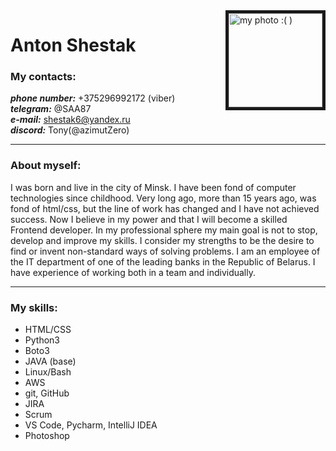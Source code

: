 <img  src="https://media.licdn.com/dms/image/D4E03AQE0z0WMUI6U_A/profile-displayphoto-shrink_400_400/0/1674387513055?e=1683763200&v=beta&t=KOmB_WY7enAta-TbJiB5d9B2Ec2LShMZ8QQCaGr4FQA" size="10px" border="5px solid black" width="150px" height="150px" align="right" alt="my photo :( )">

# Anton Shestak

### My contacts:
***phone number:*** +375296992172 (viber)  
***telegram:*** @SAA87  
***e-mail:*** shestak6@yandex.ru  
***discord:*** Tony(@azimutZero)  

---
### About myself:
I was born and live in the city of Minsk. I have been fond of computer technologies since childhood. Very long ago, more than 15 years ago, was fond of html/css, but the line of work has changed and I have not achieved success. Now I believe in my power and that I will become a skilled Frontend developer.
In my professional sphere my main goal is not to stop, develop and improve my skills. I consider my strengths to be the desire to find or invent non-standard ways of solving problems. I am an employee of the IT department of one of the leading banks in the Republic of Belarus.
I have experience of working both in a team and individually.

---
### My skills:
* HTML/CSS
* Python3
* Boto3
* JAVA (base)
* Linux/Bash
* AWS
* git, GitHub
* JIRA
* Scrum
* VS Code, Pycharm, IntelliJ IDEA
* Photoshop



